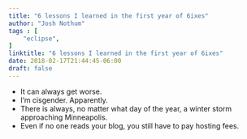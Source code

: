 ```yaml
---
title: "6 lessons I learned in the first year of 6ixes"
author: "Josh Nothum"
tags : [
    "eclipse",
]
linktitle: "6 lessons I learned in the first year of 6ixes"
date: 2018-02-17T21:44:45-06:00
draft: false
---
```


* It can always get worse.
* I’m cisgender. Apparently.
* There is always, no matter what day of the year, a winter storm approaching Minneapolis.
* Even if no one reads your blog, you still have to pay hosting fees.
